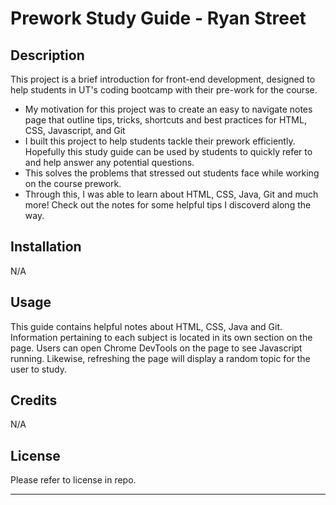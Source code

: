 # Prework Study Guide - Ryan Street

## Description

This project is a brief introduction for front-end development, designed to help students in UT's coding bootcamp with their pre-work for the course. 

- My motivation for this project was to create an easy to navigate notes page that outline tips, tricks, shortcuts and best practices  for HTML, CSS, Javascript, and Git
- I built this project to help students tackle their prework efficiently. Hopefully this study guide can be used by students to quickly refer to and help answer any potential questions.
- This solves the problems that stressed out students face while working on the course prework.
- Through this, I was able to learn about HTML, CSS, Java, Git and much more! Check out the notes for some helpful tips I discoverd along the way. 

## Installation

N/A

## Usage

This guide contains helpful notes about HTML, CSS, Java and Git. Information pertaining to each subject is located in its own section on the page.
Users can open Chrome DevTools on the page to see Javascript running. Likewise, refreshing the page will display a random topic for the user to study.

## Credits

N/A

## License

Please refer to license in repo.

---
